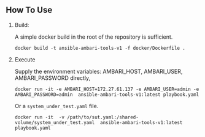 How To Use
----------

1. Build:

    A simple docker build in the root of the repository is sufficient.
    ```
    docker build -t ansible-ambari-tools-v1 -f docker/Dockerfile .

    ```

2. Execute
    
    Supply the environment variables: AMBARI_HOST, AMBARI_USER, AMBARI_PASSWORD directly, 
    ```
    docker run -it -e AMBARI_HOST=172.27.61.137 -e AMBARI_USER=admin -e AMBARI_PASSWORD=admin  ansible-ambari-tools-v1:latest playbook.yaml
    ```
    
    Or a `system_under_test.yaml` file.
    ```
    docker run -it  -v /path/to/sut.yaml:/shared-volume/system_under_test.yaml  ansible-ambari-tools-v1:latest playbook.yaml
    ```
